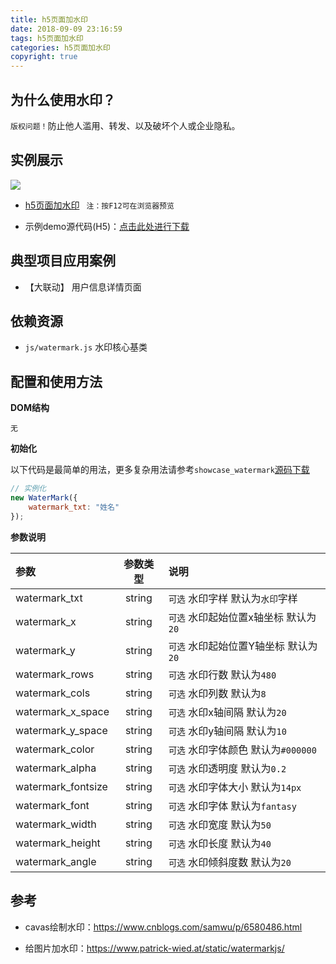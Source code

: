 ```yaml
---
title: h5页面加水印
date: 2018-09-09 23:16:59
tags: h5页面加水印
categories: h5页面加水印
copyright: true
---
```


##  为什么使用水印？
`版权问题！`防止他人滥用、转发、以及破坏个人或企业隐私。


## 实例展示

![](http://ydyfcs.epoint.com.cn:8066/doc/ydyf3z/assets/005/20180908-616b0095.png)  

- [h5页面加水印](http://ydyfcs.epoint.com.cn:8066/H5/Attaches/加水印/showcase_watermark/showcase_watermark.html) ` 注：按F12可在浏览器预览`

- 示例demo源代码(H5)：[点击此处进行下载](http://ydyfcs.epoint.com.cn:8066/H5/Attaches/加水印/showcase_watermark.zip)

## 典型项目应用案例

- 【大联动】 用户信息详情页面

## 依赖资源

- `js/watermark.js` 水印核心基类

## 配置和使用方法

__DOM结构__

`无`

__初始化__

以下代码是最简单的用法，更多复杂用法请参考`showcase_watermark`[源码下载](http://ydyfcs.epoint.com.cn:8066/H5/Attaches/加水印/showcase_watermark.zip)

```js
// 实例化
new WaterMark({
    watermark_txt: "姓名"
});
```

__参数说明__

| 参数 | 参数类型  | 说明  |
| :------------- |:-------------:|:-------------|
| watermark_txt | string | `可选` 水印字样 默认为`水印`字样 |
| watermark_x | string | `可选` 水印起始位置x轴坐标 默认为`20` |
| watermark_y | string | `可选` 水印起始位置Y轴坐标 默认为`20` |
| watermark_rows | string | `可选`   水印行数  默认为`480` |
| watermark_cols | string | `可选`   水印列数  默认为`8` |
| watermark_x_space | string | `可选` 水印x轴间隔  默认为`20` |
| watermark_y_space | string | `可选` 水印y轴间隔  默认为`10` |
| watermark_color | string | `可选`  水印字体颜色  默认为`#000000` |
| watermark_alpha | string | `可选`  水印透明度 默认为`0.2` |
| watermark_fontsize | string | `可选` 水印字体大小 默认为`14px` |
| watermark_font | string | `可选`  水印字体  默认为`fantasy` |
| watermark_width | string | `可选`  水印宽度 默认为`50` |
| watermark_height | string | `可选` 水印长度 默认为`40` |
| watermark_angle | string | `可选`  水印倾斜度数 默认为`20` |



## 参考
- cavas绘制水印：https://www.cnblogs.com/samwu/p/6580486.html

- 给图片加水印：https://www.patrick-wied.at/static/watermarkjs/
